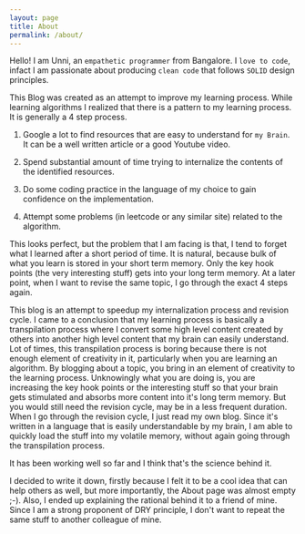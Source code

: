 ```yaml
---
layout: page
title: About
permalink: /about/
---
```


Hello! I am Unni, an `empathetic programmer` from Bangalore. I `love to code`, infact I am passionate about producing `clean code` that follows `SOLID` design principles.

This Blog was created as an attempt to improve my learning process. While learning algorithms I realized that there is a pattern to my learning process. It is generally a 4 step process.

1. Google a lot to find resources that are easy to understand for `my Brain`. It can be a well written article or a good Youtube video. 

2. Spend substantial amount of time trying to internalize the contents of the identified resources.

3. Do some coding practice in the language of my choice to gain confidence on the implementation.

4. Attempt some problems (in leetcode or any similar site) related to the algorithm.

This looks perfect, but the problem that I am facing is that, I tend to forget what I learned after a short period of time. It is natural, because bulk of what you learn is stored in your short term memory. Only the key hook points (the very interesting stuff) gets into your long term memory. At a later point, when I want to revise the same topic, I go through the exact 4 steps again. 

This blog is an attempt to speedup my internalization process and revision cycle. I came to a conclusion that my learning process is basically a transpilation process where I convert some high level content created by others into another high level content that my brain can easily understand. Lot of times, this transpilation process is boring because there is not enough element of creativity in it, particularly when you are learning an algorithm. By blogging about a topic, you bring in an element of creativity to the learning process. Unknowingly what you are doing is, you are increasing the key hook points or the interesting stuff so that your brain gets stimulated and absorbs more content into it's long term memory. But you would still need the revision cycle, may be in a less frequent duration. When I go through the revision cycle, I just read my own blog. Since it's written in a language that is easily understandable by my brain, I am able to quickly load the stuff into my volatile memory, without again going through the transpilation process.

It has been working well so far and I think that's the science behind it.

I decided to write it down, firstly because I felt it to be a cool idea that can help others as well, but more importantly, the About page was almost empty ;-). Also, I ended up explaining the rational behind it to a friend of mine. Since I am a strong proponent of DRY principle, I don't want to repeat the same stuff to another colleague of mine.

 


